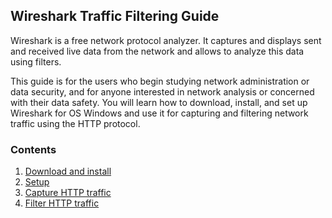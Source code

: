 ## **Wireshark Traffic Filtering Guide**

Wireshark is a free network protocol analyzer. It captures and displays sent and received live data from the network and allows to analyze this data using filters.

This guide is for the users who begin studying network administration or data security, and for anyone interested in network analysis or concerned with their data safety. You will learn how to download, install, and set up Wireshark for OS Windows and use it for capturing and filtering network traffic using the HTTP protocol.


### Contents

1. [Download and install](/Contents/1._Download_and_install)
2. [Setup](/Contents/2._Setup)
3. [Capture HTTP traffic](/Contents/3._Capture_HTTP_traffic)
4. [Filter HTTP traffic](/Contents/4._Filter_HTTP_traffic)